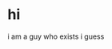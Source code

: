 # hi
i am a guy who exists i guess
<!---
yyelloman/yyelloman is a ✨ special ✨ repository because its `README.md` (this file) appears on your GitHub profile.
You can click the Preview link to take a look at your changes.
--->
